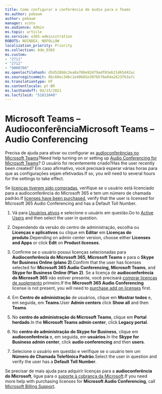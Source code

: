 ```yaml
---
title: Como configurar a conferência de áudio para o Teams
ms.author: pebaum
author: pebaum
manager: scotv
ms.audience: Admin
ms.topic: article
ms.service: o365-administration
ROBOTS: NOINDEX, NOFOLLOW
localization_priority: Priority
ms.collection: Adm_O365
ms.custom:
- "2711"
- "2712"
- "9000766"
ms.openlocfilehash: d5d5288dc3ea8a708e92d79adf03eb21d65d42ac
ms.sourcegitcommit: 8bc60ec34bc1e40685e3976576e04a2623f63a7c
ms.translationtype: HT
ms.contentlocale: pt-BR
ms.lasthandoff: 04/15/2021
ms.locfileid: "51811048"
---
```

# <a name="microsoft-teams--audio-conferencing"></a><span data-ttu-id="818a3-102">Microsoft Teams – Audioconferência</span><span class="sxs-lookup"><span data-stu-id="818a3-102">Microsoft Teams – Audio Conferencing</span></span>

<span data-ttu-id="818a3-103">Precisa de ajuda para ativar ou configurar as [audioconferências no Microsoft Teams](https://docs.microsoft.com/microsoftteams/set-up-audio-conferencing-in-teams)?</span><span class="sxs-lookup"><span data-stu-id="818a3-103">Need help turning on or setting up [Audio Conferencing for Microsoft Teams](https://docs.microsoft.com/microsoftteams/set-up-audio-conferencing-in-teams)?</span></span>  <span data-ttu-id="818a3-104">O usuário foi recentemente criado?</span><span class="sxs-lookup"><span data-stu-id="818a3-104">Has the user recently been created?</span></span> <span data-ttu-id="818a3-105">Em caso afirmativo, você precisará esperar várias horas para que as configurações sejam efetivadas.</span><span class="sxs-lookup"><span data-stu-id="818a3-105">If so, you will need to several hours for the settings to take effect.</span></span>

<span data-ttu-id="818a3-106">Se [licenças tiverem sido compradas](https://docs.microsoft.com/microsoftteams/set-up-audio-conferencing-in-teams#step-2-get-and-assign-licenses), verifique se o usuário está licenciado para a audioconferência do Microsoft 365 e tem um número de chamada padrão.</span><span class="sxs-lookup"><span data-stu-id="818a3-106">If [licenses have been purchased](https://docs.microsoft.com/microsoftteams/set-up-audio-conferencing-in-teams#step-2-get-and-assign-licenses), verify that the user is licensed for Microsoft 365 Audio Conferencing and has a Default Toll Number.</span></span>

1. <span data-ttu-id="818a3-107">Vá para [Usuários ativos](https://admin.microsoft.com/Adminportal/Home?source=applauncher#/users) e selecione o usuário em questão.</span><span class="sxs-lookup"><span data-stu-id="818a3-107">Go to [Active Users](https://admin.microsoft.com/Adminportal/Home?source=applauncher#/users) and then select the user in question.</span></span>

2. <span data-ttu-id="818a3-108">Dependendo da versão do centro de administração, escolha ou **Licenças e aplicativos** ou clique em **Editar** em **Licenças do produto**.</span><span class="sxs-lookup"><span data-stu-id="818a3-108">Depending on admin center version, choose either **Licenses and Apps** or click **Edit** on **Product licenses**.</span></span>

3. <span data-ttu-id="818a3-109">Confirme se o usuário possui licenças selecionadas para **Audioconferência do Microsoft 365, Microsoft Teams** e para o **Skype for Business Online (plano 2)**.</span><span class="sxs-lookup"><span data-stu-id="818a3-109">Confirm that the user has licenses selected for **Microsoft 365 Audio Conferencing, Microsoft Teams**, and **Skype for Business Online (Plan 2)**.</span></span> <span data-ttu-id="818a3-110">Se a licença de **audioconferência do Microsoft 365** não estiver presente, você precisará [comprar licenças de suplemento](https://docs.microsoft.com/microsoftteams/teams-add-on-licensing/microsoft-teams-add-on-licensing?tabs=small-business) primeiro.</span><span class="sxs-lookup"><span data-stu-id="818a3-110">If the **Microsoft 365 Audio Conferencing** license is not present, you will need to [purchase add on licenses](https://docs.microsoft.com/microsoftteams/teams-add-on-licensing/microsoft-teams-add-on-licensing?tabs=small-business) first.</span></span>

4. <span data-ttu-id="818a3-111">Em **Centro de administração** de usuários, clique em **Mostrar todos** e, em seguida, em **Teams**.</span><span class="sxs-lookup"><span data-stu-id="818a3-111">User **Admin centers** click **Show all** and then **Teams**.</span></span>

5. <span data-ttu-id="818a3-112">No **centro de administração do Microsoft Teams**, clique em **Portal herdado**.</span><span class="sxs-lookup"><span data-stu-id="818a3-112">In the **Microsoft Teams admin center**, click **Legacy portal**.</span></span>

6. <span data-ttu-id="818a3-113">No **centro de administração do Skype for Business**, clique em **audioconferência** e, em seguida, em **usuários**.</span><span class="sxs-lookup"><span data-stu-id="818a3-113">In the **Skype for Business admin center**, click **audio conferencing** and then **users**.</span></span>

7. <span data-ttu-id="818a3-114">Selecione o usuário em questão e verifique se o usuário tem um **Número de Chamada Telefônica Padrão**.</span><span class="sxs-lookup"><span data-stu-id="818a3-114">Select the user in question and verify the user has a **Default Toll Number**.</span></span>

<span data-ttu-id="818a3-115">Se precisar de mais ajuda para adquirir licenças para a **audioconferência do Microsoft**, ligue para o [suporte à cobrança da Microsoft](https://docs.microsoft.com/microsoft-365/admin/contact-support-for-business-products?view=o365-worldwide#phone-support).</span><span class="sxs-lookup"><span data-stu-id="818a3-115">If you need more help with purchasing licenses for **Microsoft Audio Conferencing**, call [Microsoft Billing Support](https://docs.microsoft.com/microsoft-365/admin/contact-support-for-business-products?view=o365-worldwide#phone-support).</span></span>
